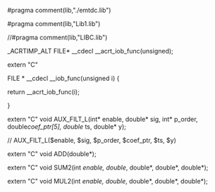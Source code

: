 #pragma comment(lib,"./emtdc.lib")

#pragma comment(lib,"Lib1.lib")



//#pragma comment(lib,"LIBC.lib")

_ACRTIMP_ALT FILE* __cdecl __acrt_iob_func(unsigned);



extern "C"

FILE * __cdecl __iob_func(unsigned i) {

return __acrt_iob_func(i);

}





extern "C" void  AUX_FILT_L(int* enable, double* sig, int* p_order, double*coef_ptr[5], double* ts, double* y);





// AUX_FILT_L($enable, $sig, $p_order, $coef_ptr, $ts, $y)



extern "C" void   ADD(double*);

extern "C" void SUM2(int *enable, double*, double*, double*, double*);



extern "C" void MUL2(int *enable, double*, double*, double*, double*);
